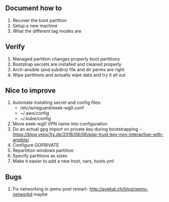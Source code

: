 ## Document how to

1. Recover the boot partition
1. Setup a new machine
1. What the different tag modes are

## Verify

1. Managed partition changes properly boot partitions
1. Bootstrap secrets are installed and cleaned properly
1. Arch-ansible (and subdirs) file and dir perms are right
1. Wipe partitions and actually wipe data and try it all out

## Nice to improve

1. Automate installing secret and config files:
   - /etc/wireguard/eeek-wg0.conf
   - ~/.aws/config
   - ~/.kube/config
1. Move eeek-wg0 VPN name into configuration
1. Do an actual gpg import on private key during bootstrapping - https://blog.veloc1ty.de/2018/08/06/pgp-trust-key-non-interactive-with-ansible/
1. Configure GOPRIVATE
1. Repartition windows partition
1. Specify partitions as sizes
1. Make it easier to add a new host, vars, hosts.yml

## Bugs

1. Fix networking in qemu post restart- http://ayekat.ch/blog/qemu-networkd maybe
